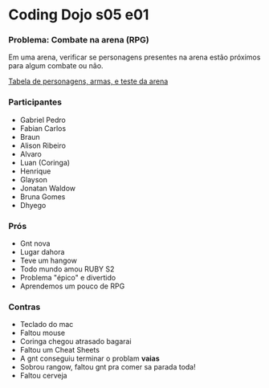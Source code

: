 # Coding Dojo s05 e01

### Problema: Combate na arena (RPG)

Em uma arena, verificar se personagens presentes na arena estão próximos para algum combate ou não.

[Tabela de personagens, armas, e teste da arena](https://docs.google.com/spreadsheets/d/19qq8IcsBvChznV8zaWpJvB4qVKU6eGeNJfqM0A8YaGs/edit?usp=sharing)

### Participantes

* Gabriel Pedro
* Fabian Carlos
* Braun
* Alison Ribeiro
* Alvaro
* Luan (Coringa)
* Henrique
* Glayson
* Jonatan Waldow
* Bruna Gomes
* Dhyego

### Prós

* Gnt nova
* Lugar dahora
* Teve um hangow
* Todo mundo amou RUBY S2
* Problema "épico" e divertido
* Aprendemos um pouco de RPG

### Contras

* Teclado do mac
* Faltou mouse
* Coringa chegou atrasado bagarai
* Faltou um Cheat Sheets
* A gnt conseguiu terminar o problam **vaias**
* Sobrou rangow, faltou gnt pra comer sa parada toda!
* Faltou cerveja


